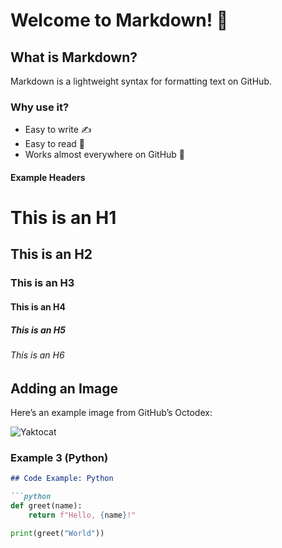 # Welcome to Markdown! 👋

## What is Markdown?
Markdown is a lightweight syntax for formatting text on GitHub.

### Why use it?
- Easy to write ✍️
- Easy to read 👀
- Works almost everywhere on GitHub 🚀

#### Example Headers
# This is an H1
## This is an H2
### This is an H3
#### This is an H4
##### This is an H5
###### This is an H6

## Adding an Image

Here’s an example image from GitHub’s Octodex:

![Yaktocat](https://octodex.github.com/images/yaktocat.png)



### Example 3 (Python)
```markdown
## Code Example: Python

```python
def greet(name):
    return f"Hello, {name}!"

print(greet("World"))

